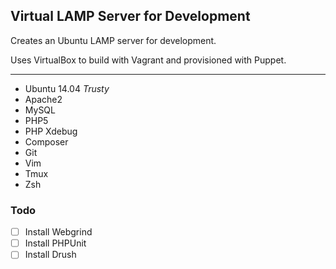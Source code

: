 ## Virtual LAMP Server for Development

Creates an Ubuntu LAMP server for development.

Uses VirtualBox to build with Vagrant and provisioned with Puppet.

----

* Ubuntu 14.04 _Trusty_
* Apache2
* MySQL
* PHP5
* PHP Xdebug
* Composer
* Git
* Vim
* Tmux
* Zsh


### Todo

- [ ] Install Webgrind
- [ ] Install PHPUnit
- [ ] Install Drush
